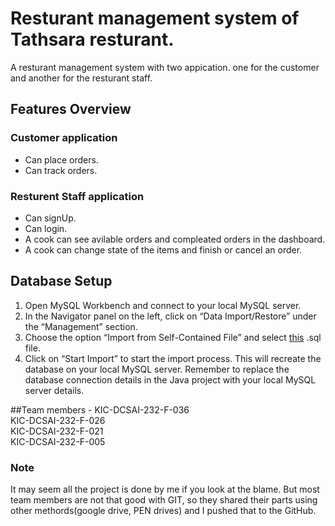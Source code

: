 # Resturant management system of Tathsara resturant.
A resturant management system with two appication. one for the customer and another for the resturant staff.

## Features Overview
### Customer application
- Can place orders.
- Can track orders.
### Resturent Staff application
- Can signUp.
- Can login.
- A cook can see avilable orders and compleated orders in the dashboard.
- A cook can change state of the items and finish or cancel an order.

## Database Setup
1. Open MySQL Workbench and connect to your local MySQL server.
2. In the Navigator panel on the left, click on “Data Import/Restore” under the “Management” section.
3. Choose the option “Import from Self-Contained File” and select [this](https://github.com/Suchitra-idu/javaProject/blob/main/ResturentProject/resturant.sql) .sql file.
4. Click on “Start Import” to start the import process.
This will recreate the database on your local MySQL server. Remember to replace the database connection details in the Java project with your local MySQL server details.

##Team members -
KIC-DCSAI-232-F-036   
KIC-DCSAI-232-F-026   
KIC-DCSAI-232-F-021   
KIC-DCSAI-232-F-005   

### Note
It may seem all the project is done by me if you look at the blame. But most team members are not that good with GIT,
so they shared their parts using other methords(google drive, PEN drives) and I pushed that to the GitHub.
